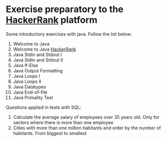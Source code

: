 <html>

<body>
    <h1>Exercise preparatory to the 
    <a href="https://www.hackerrank.com/" target="_blank">HackerRank</a> platform</h1>

<p>Some introductory exercises with java.
Follow the list below:</p>

<ol>
<li>Welcome to Java</li>
<li>Welcome to Java <a rel="stylesheet" href="[Solution.java](src%2Fmain%2Fjava%2Fdomains%2Fjava%2Fwelcometojava%2FSolution.java)"> HackerRank</a></li>
<li>Java Stdin and Stdout I</li>
<li>Java Stdin and Stdout II</li>
<li>Java If-Else</li>
<li>Java Output Formatting</li>
<li>Java Loops I</li>
<li>Java Loops II</li>
<li>Java Datatypes</li>
<li>Java End-of-file</li>
<li>Java Primality Test</li>
</ol>

<p>Questions applied in tests with SQL:</p>

<ol>
<li>Calculate the average salary of employees over 35 years old. Only for sectors where there is more than one employee</li>
<li>Cities with more than one million habitants and order by the number of habitants. From biggest to smallest</li>
</ol>
</body>
</html>
